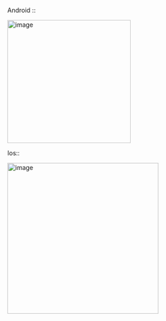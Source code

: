 
Android ::


<img width="279" alt="image" src="https://user-images.githubusercontent.com/26230006/190425002-75d44d39-3137-4c03-a011-08a1f44dcb72.png">


Ios::

<img width="342" alt="image" src="https://user-images.githubusercontent.com/26230006/190425766-080aa0a9-cd01-4e1e-84bd-c3ea226818bb.png">
